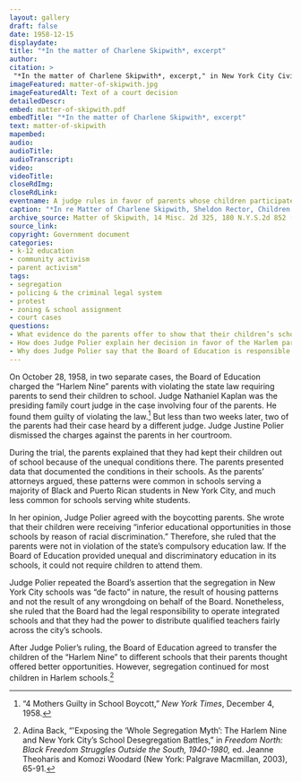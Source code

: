 ```yaml
---
layout: gallery
draft: false
date: 1958-12-15
displaydate: 
title: "*In the matter of Charlene Skipwith*, excerpt"
author: 
citation: >
 "*In the matter of Charlene Skipwith*, excerpt," in New York City Civil Rights History Project, Accessed: [Month Day, Year], https://nyccivilrightshistory.org/gallery/matter-of-skipwith.
imageFeatured: matter-of-skipwith.jpg
imageFeaturedAlt: Text of a court decision
detailedDescr: 
embed: matter-of-skipwith.pdf
embedTitle: "*In the matter of Charlene Skipwith*, excerpt"
text: matter-of-skipwith
mapembed: 
audio: 
audioTitle: 
audioTranscript: 
video: 
videoTitle: 
closeRdImg: 
closeRdLink: 
eventname: A judge rules in favor of parents whose children participated in the "Harlem Nine" boycott and were charged with neglect. 
caption: "*In re Matter of Charlene Skipwith, Sheldon Rector, Children Twelve Years of Age* was a 1958 family court case in which the parents of children participating in the “Harlem Nine” boycott were charged with neglect by the Board of Education. The judge ruled in favor of the parents."
archive_source: Matter of Skipwith, 14 Misc. 2d 325, 180 N.Y.S.2d 852 (N.Y. Dom. Rel. Ct. 1958)
source_link: 
copyright: Government document
categories: 
- k-12 education
- community activism
- parent activism"
tags: 
- segregation
- policing & the criminal legal system
- protest
- zoning & school assignment
- court cases
questions: 
- What evidence do the parents offer to show that their children’s schools were unequal? 
- How does Judge Polier explain her decision in favor of the Harlem parents?
- Why does Judge Polier say that the Board of Education is responsible for desegregating schools?
--- 
```


On October 28, 1958, in two separate cases, the Board of Education charged the “Harlem Nine” parents with violating the state law requiring parents to send their children to school. Judge Nathaniel Kaplan was the presiding family court judge in the case involving four of the parents. He found them guilty of violating the law.[^1] But less than two weeks later, two of the parents had their case heard by a different judge. Judge Justine Polier dismissed the charges against the parents in her courtroom.

During the trial, the parents explained that they had kept their children out of school because of the unequal conditions there. The parents presented data that documented the conditions in their schools. As the parents’ attorneys argued, these patterns were common in schools serving a majority of Black and Puerto Rican students in New York City, and much less common for schools serving white students.

In her opinion, Judge Polier agreed with the boycotting parents. She wrote that their children were receiving “inferior educational opportunities in those schools by reason of racial discrimination.” Therefore, she ruled that the parents were not in violation of the state’s compulsory education law. If the Board of Education provided unequal and discriminatory education in its schools, it could not require children to attend them.

Judge Polier repeated the Board’s assertion that the segregation in New York City schools was “de facto” in nature, the result of housing patterns and not the result of any wrongdoing on behalf of the Board. Nonetheless, she ruled that the Board had the legal responsibility to operate integrated schools and that they had the power to distribute qualified teachers fairly across the city’s schools.

After Judge Polier’s ruling, the Board of Education agreed to transfer the children of the “Harlem Nine” to different schools that their parents thought offered better opportunities. However, segregation continued for most children in Harlem schools.[^2]

[^1]: “4 Mothers Guilty in School Boycott,” *New York Times*, December 4, 1958.

[^2]: Adina Back, “'Exposing the ‘Whole Segregation Myth’: The Harlem Nine and New York City’s School Desegregation Battles,” in *Freedom North: Black Freedom Struggles Outside the South, 1940-1980,* ed. Jeanne Theoharis and Komozi Woodard (New York: Palgrave Macmillan, 2003), 65-91.
